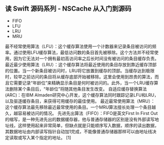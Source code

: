 ## 读 Swift 源码系列 - NSCache 从入门到源码

* FIFO
* LFU 
* LRU 
* MRU 


最不经常使用算法（LFU）：这个缓存算法使用一个计数器来记录条目被访问的频率。通过使用LFU缓存算法，最低访问数的条目首先被移除。这个方法并不经常使用，因为它无法对一个拥有最初高访问率之后长时间没有被访问的条目缓存负责。
最近最少使用算法（LRU）：这个缓存算法将最近使用的条目存放到靠近缓存顶部的位置。当一个新条目被访问时，LRU将它放置到缓存的顶部。当缓存达到极限时，较早之前访问的条目将从缓存底部开始被移除。这里会使用到昂贵的算法，而且它需要记录“年龄位”来精确显示条目是何时被访问的。此外，当一个LRU缓存算法删除某个条目后，“年龄位”将随其他条目发生改变。
自适应缓存替换算法(ARC)：在IBM Almaden研究中心开发，这个缓存算法同时跟踪记录LFU和LRU，以及驱逐缓存条目，来获得可用缓存的最佳使用。
最近最常使用算法（MRU）：这个缓存算法最先移除最近最常使用的条目。一个MRU算法擅长处理一个条目越久，越容易被访问的情况。
先进先出算法（FIFO）：FIFO是英文First In First Out 的缩写，是一种先进先出的数据缓存器，他与普通存储器的区别是没有外部读写地址线，这样使用起来非常简单，但缺点就是只能顺序写入数据，顺序的读出数据，其数据地址由内部读写指针自动加1完成，不能像普通存储器那样可以由地址线决定读取或写入某个指定的地址。 [1] 
